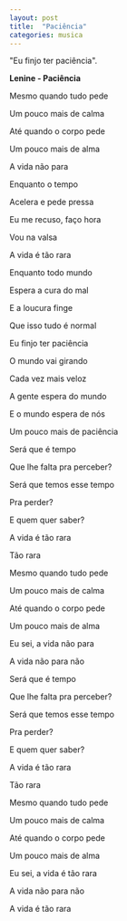 ```yaml
---
layout: post
title:  "Paciência"
categories: musica
---
```


"Eu finjo ter paciência".

**Lenine - Paciência**

Mesmo quando tudo pede

Um pouco mais de calma

Até quando o corpo pede

Um pouco mais de alma

A vida não para



Enquanto o tempo

Acelera e pede pressa

Eu me recuso, faço hora

Vou na valsa

A vida é tão rara



Enquanto todo mundo

Espera a cura do mal

E a loucura finge

Que isso tudo é normal

Eu finjo ter paciência



O mundo vai girando

Cada vez mais veloz

A gente espera do mundo

E o mundo espera de nós

Um pouco mais de paciência



Será que é tempo

Que lhe falta pra perceber?

Será que temos esse tempo

Pra perder?

E quem quer saber?

A vida é tão rara

Tão rara



Mesmo quando tudo pede

Um pouco mais de calma

Até quando o corpo pede

Um pouco mais de alma

Eu sei, a vida não para

A vida não para não



Será que é tempo

Que lhe falta pra perceber?

Será que temos esse tempo

Pra perder?

E quem quer saber?

A vida é tão rara

Tão rara



Mesmo quando tudo pede

Um pouco mais de calma

Até quando o corpo pede

Um pouco mais de alma

Eu sei, a vida é tão rara

A vida não para não



A vida é tão rara
